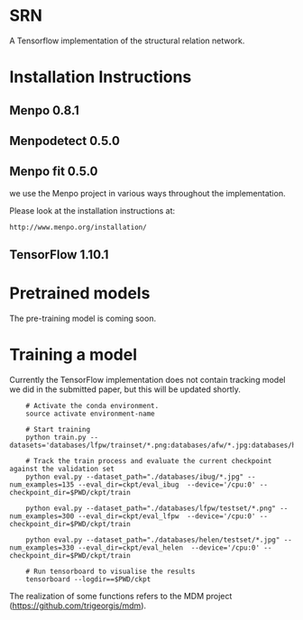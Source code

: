 # SRN

A Tensorflow implementation of the structural relation network.


# Installation Instructions


## Menpo 0.8.1
## Menpodetect 0.5.0
## Menpo fit 0.5.0
we use the Menpo project in various ways throughout the implementation.

Please look at the installation instructions at:

    http://www.menpo.org/installation/

## TensorFlow 1.10.1

# Pretrained models

The pre-training model is coming soon.

# Training a model
Currently the TensorFlow implementation does not contain tracking model we did in the submitted paper, but this will be updated shortly.

```
    # Activate the conda environment.
    source activate environment-name
    
    # Start training
    python train.py --datasets='databases/lfpw/trainset/*.png:databases/afw/*.jpg:databases/helen/trainset/*.jpg'
    
    # Track the train process and evaluate the current checkpoint against the validation set
    python eval.py --dataset_path="./databases/ibug/*.jpg" --num_examples=135 --eval_dir=ckpt/eval_ibug  --device='/cpu:0' --checkpoint_dir=$PWD/ckpt/train
    
    python eval.py --dataset_path="./databases/lfpw/testset/*.png" --num_examples=300 --eval_dir=ckpt/eval_lfpw  --device='/cpu:0' --checkpoint_dir=$PWD/ckpt/train
    
    python eval.py --dataset_path="./databases/helen/testset/*.jpg" --num_examples=330 --eval_dir=ckpt/eval_helen  --device='/cpu:0' --checkpoint_dir=$PWD/ckpt/train
    
    # Run tensorboard to visualise the results
    tensorboard --logdir==$PWD/ckpt
```
The realization of some functions refers to the MDM project (https://github.com/trigeorgis/mdm).

